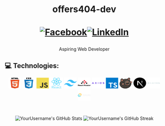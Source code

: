 # <p align="center">offers404-dev</p>
 
# <p align="center">[![Facebook](https://img.shields.io/badge/Facebook-%231877F2.svg?logo=Facebook&logoColor=white)](https://facebook.com/rakim0101)[![LinkedIn](https://img.shields.io/badge/LinkedIn-%230077B5.svg?logo=linkedin&logoColor=white)](https://linkedin.com/in/rakimabdullah)</p>

<p align="center">Aspiring Web Developer</p>

## 💻 Technologies:
<div align="center">
  <img alt="HTML" height="35" width="40" src="https://raw.githubusercontent.com/devicons/devicon/master/icons/html5/html5-original-wordmark.svg">
  <img alt="CSS" height="35" width="40" src="https://raw.githubusercontent.com/devicons/devicon/master/icons/css3/css3-original-wordmark.svg">
  <img alt="JavaScript" height="35" width="40" src="https://raw.githubusercontent.com/devicons/devicon/master/icons/javascript/javascript-original.svg">
  <img alt="React" height="35" width="40" src="https://raw.githubusercontent.com/devicons/devicon/master/icons/react/react-original-wordmark.svg">
  <img alt="TailwindCSS" height="35" width="40" src="https://raw.githubusercontent.com/devicons/devicon/master/icons/tailwindcss/tailwindcss-original.svg">
  <img alt="React Router" height="35" width="40" src="https://raw.githubusercontent.com/devicons/devicon/master/icons/reactrouter/reactrouter-original-wordmark.svg">
  <img alt="Axios" height="35" width="40" src="https://raw.githubusercontent.com/devicons/devicon/master/icons/axios/axios-plain-wordmark.svg">
  <img alt="TypeScript" height="35" width="40" src="https://raw.githubusercontent.com/devicons/devicon/master/icons/typescript/typescript-original.svg">
  <img alt="Zustand" height="35" width="40" src="https://raw.githubusercontent.com/devicons/devicon/master/icons/zustand/zustand-original.svg">
  <img alt="Next.JS" height="35" width="40" src="https://raw.githubusercontent.com/devicons/devicon/master/icons/nextjs/nextjs-original.svg">
  <img alt="Electron" height="35" width="40" src="https://raw.githubusercontent.com/devicons/devicon/master/icons/electron/electron-original-wordmark.svg">
  <img alt="Tauri" height="35" width="40" src="https://raw.githubusercontent.com/devicons/devicon/master/icons/tauri/tauri-original-wordmark.svg">
  
</div>

<p>&nbsp;</p>  

<div align="center">
    <img alt="YourUsername's GitHub Stats" width="47%" src="https://github-readme-stats.vercel.app/api?username=offers404-dev&show_icons=true&theme=dracula&count_private=true&hide_border=true">
    <img alt="YourUsername's GitHub Streak" width="50%" src="https://github-readme-streak-stats.herokuapp.com/?user=offers404-dev&theme=dracula&hide_border=true">
</div>
